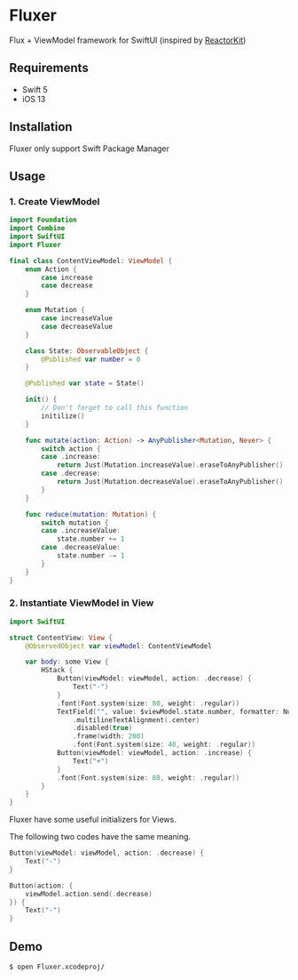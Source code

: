 # Fluxer
Flux + ViewModel framework for SwiftUI
(inspired by [ReactorKit](https://github.com/ReactorKit/ReactorKit))

## Requirements
- Swift 5
- iOS 13

## Installation
Fluxer only support Swift Package Manager

## Usage

### 1. Create ViewModel
```swift
import Foundation
import Combine
import SwiftUI
import Fluxer

final class ContentViewModel: ViewModel {
    enum Action {
        case increase
        case decrease
    }

    enum Mutation {
        case increaseValue
        case decreaseValue
    }

    class State: ObservableObject {
        @Published var number = 0
    }

    @Published var state = State()

    init() {
        // Don't forget to call this function
        initilize()
    }

    func mutate(action: Action) -> AnyPublisher<Mutation, Never> {
        switch action {
        case .increase:
            return Just(Mutation.increaseValue).eraseToAnyPublisher()
        case .decrease:
            return Just(Mutation.decreaseValue).eraseToAnyPublisher()
        }
    }

    func reduce(mutation: Mutation) {
        switch mutation {
        case .increaseValue:
            state.number += 1
        case .decreaseValue:
            state.number -= 1
        }
    }
}
```


### 2. Instantiate ViewModel in View
```swift
import SwiftUI

struct ContentView: View {
    @ObservedObject var viewModel: ContentViewModel

    var body: some View {
        HStack {
            Button(viewModel: viewModel, action: .decrease) {
                Text("-")
            }
            .font(Font.system(size: 80, weight: .regular))
            TextField("", value: $viewModel.state.number, formatter: NumberFormatter())
                .multilineTextAlignment(.center)
                .disabled(true)
                .frame(width: 200)
                .font(Font.system(size: 40, weight: .regular))
            Button(viewModel: viewModel, action: .increase) {
                Text("+")
            }
            .font(Font.system(size: 80, weight: .regular))
        }
    }
}
```

Fluxer have some useful initializers for Views.

The following two codes have the same meaning.
```swift
Button(viewModel: viewModel, action: .decrease) {
    Text("-")
}
```

```swift
Button(action: {
    viewModel.action.send(.decrease)
}) {
    Text("-")
}
```

## Demo
```
$ open Fluxer.xcodeproj/
```
